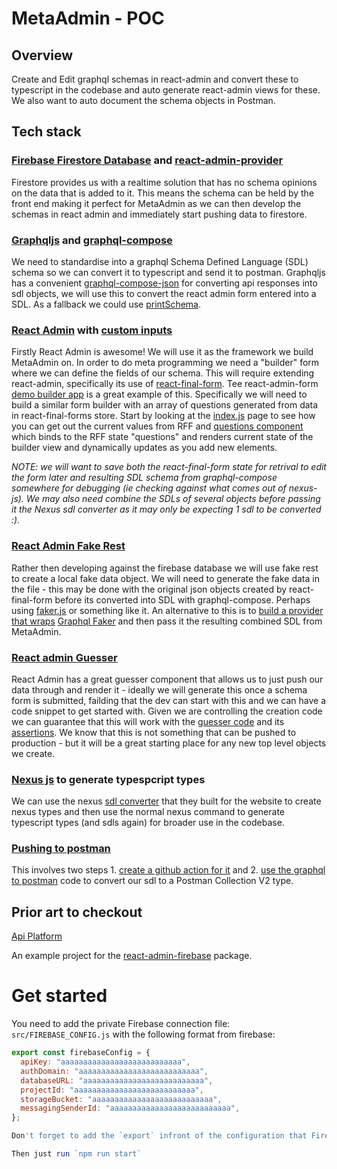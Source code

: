 # MetaAdmin - POC

## Overview
Create and Edit graphql schemas in react-admin and convert these to typescript in the codebase and auto generate react-admin views for these. We also want to auto document the schema objects in Postman.

## Tech stack
### [Firebase Firestore Database](https://firebase.google.com/products/firestore/) and [react-admin-provider](https://github.com/benwinding/react-admin-firebase)
Firestore provides us with a realtime solution that has no schema opinions on the data that is added to it. This means the schema can be held by the front end making it perfect for MetaAdmin as we can then develop the schemas in react admin and immediately start pushing data to firestore.

### [Graphqljs](https://graphql.org/graphql-js) and [graphql-compose](https://graphql-compose.github.io/docs/intro/quick-start.html)
We need to standardise into a graphql Schema Defined Language (SDL) schema so we can convert it to typescript and send it to postman. Graphqljs has a convenient [graphql-compose-json](https://graphql-compose.github.io/docs/plugins/plugin-json.html) for converting api responses into sdl objects, we will use this to convert the react admin form entered into a SDL. As a fallback we could use [printSchema](https://graphql.org/graphql-js/utilities/#printschema).

### [React Admin](https://marmelab.com/react-admin/Readme.html) with [custom inputs](https://marmelab.com/react-admin/Inputs.html#writing-your-own-input-component)
Firstly React Admin is awesome! We will use it as the framework we build MetaAdmin on. In order to do meta programming we need a "builder" form where we can define the fields of our schema. This will require extending react-admin, specifically its use of [react-final-form](https://final-form.org/react). Tee react-admin-form [demo builder app](https://github.com/final-form/builder-demo) is a great example of this. Specifically we will need to build a similar form builder with an array of questions generated from data in react-final-forms store. Start by looking at the [index.js](https://github.com/final-form/builder-demo/blob/master/pages/index.js#L85) page to see how you can get out the current values from RFF and [questions component](https://github.com/final-form/builder-demo/blob/master/components/Questions.js#L17) which binds to the RFF state "questions" and renders current state of the builder view and dynamically updates as you add new elements.

*NOTE: we will want to save both the react-final-form state for retrival to edit the form later and resulting SDL schema from graphql-compose somewhere for debugging (ie checking against what comes out of nexus-js). We may also need combine the SDLs of several objects before passing it the Nexus sdl converter as it may only be expecting 1 sdl to be converted :).*

### [React Admin Fake Rest](https://github.com/marmelab/FakeRest)
Rather then developing against the firebase database we will use fake rest to create a local fake data object.
We will need to generate the fake data in the file - this may be done with the original json objects created by react-final-form before its converted into SDL with graphql-compose. Perhaps using [faker.js](https://github.com/marak/Faker.js/) or something like it. An alternative to this is to [build a provider that wraps](https://github.com/marmelab/react-admin/tree/master/packages/ra-data-graphql-simple) [Graphql Faker](https://github.com/APIs-guru/graphql-faker) and then pass it the resulting combined SDL from MetaAdmin.

### [React admin Guesser](https://marmelab.com/blog/2018/10/18/react-admin-2-4.html#field-and-input-guessers)
React Admin has a great guesser component that allows us to just push our data through and render it - ideally we will generate this once a schema form is submitted, failding that the dev can start with this and we can have a code snippet to get started with. Given we are controlling the creation code we can guarantee that this will work with the [guesser code](https://github.com/marmelab/react-admin/blob/master/packages/ra-core/src/inference/InferredElement.ts) and its [assertions](https://github.com/marmelab/react-admin/blob/master/packages/ra-core/src/inference/assertions.ts). We know that this is not something that can be pushed to production - but it will be a great starting place for any new top level objects we create. 

### [Nexus js](https://nexus.js.org/) to generate typespcript types
We can use the nexus [sdl converter](https://github.com/prisma-labs/nexus/blob/develop/src/sdlConverter.ts) that they built for the website to create nexus types and then use the normal nexus command to generate typescript types (and sdls again) for broader use in the codebase. 

### [Pushing to postman](https://docs.api.getpostman.com/?version=latest#99810ef3-3cc0-a6cc-06f5-d8e2ae9d84e4)
This involves two steps 1. [create a github action for it](https://github.com/agentlewis/webhook-action) and 2. [use the graphql to postman](https://github.com/postmanlabs/graphql-to-postman) code to convert our sdl to a Postman Collection V2 type.


## Prior art to checkout
[Api Platform](https://github.com/api-platform/admin)




An example project for the [react-admin-firebase](https://github.com/benwinding/react-admin-firebase) package.

# Get started
You need to add the private Firebase connection file: `src/FIREBASE_CONFIG.js` with the following format from firebase:

``` js
export const firebaseConfig = {
  apiKey: "aaaaaaaaaaaaaaaaaaaaaaaaaaa",
  authDomain: "aaaaaaaaaaaaaaaaaaaaaaaaaaa",
  databaseURL: "aaaaaaaaaaaaaaaaaaaaaaaaaaa",
  projectId: "aaaaaaaaaaaaaaaaaaaaaaaaaaa",
  storageBucket: "aaaaaaaaaaaaaaaaaaaaaaaaaaa",
  messagingSenderId: "aaaaaaaaaaaaaaaaaaaaaaaaaaa",
};

Don't forget to add the `export` infront of the configuration that Firebase gives you!

Then just run `npm run start`
